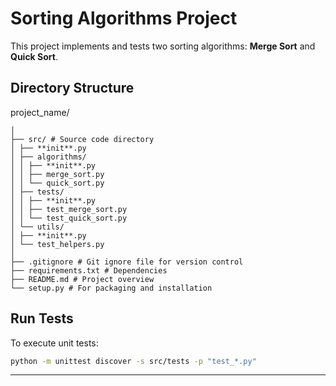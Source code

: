 # Sorting Algorithms Project

This project implements and tests two sorting algorithms: **Merge Sort** and **Quick Sort**.

## Directory Structure

project_name/
```
│
├── src/ # Source code directory
│ ├── **init**.py
│ ├── algorithms/
│ │ ├── **init**.py
│ │ ├── merge_sort.py
│ │ └── quick_sort.py
│ ├── tests/
│ │ ├── **init**.py
│ │ ├── test_merge_sort.py
│ │ └── test_quick_sort.py
│ └── utils/
│ ├── **init**.py
│ └── test_helpers.py
│
├── .gitignore # Git ignore file for version control
├── requirements.txt # Dependencies
├── README.md # Project overview
└── setup.py # For packaging and installation
```

## Run Tests

To execute unit tests:

```bash
python -m unittest discover -s src/tests -p "test_*.py"
```

---
